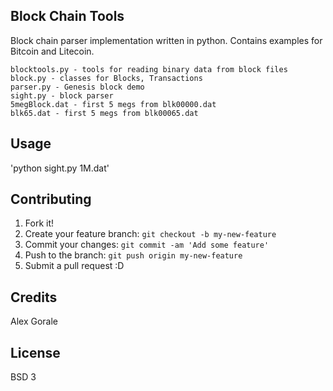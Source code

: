 ## Block Chain Tools

Block chain parser implementation written in python. Contains examples for Bitcoin and Litecoin.

    blocktools.py - tools for reading binary data from block files
    block.py - classes for Blocks, Transactions
    parser.py - Genesis block demo
    sight.py - block parser
    5megBlock.dat - first 5 megs from blk00000.dat
    blk65.dat - first 5 megs from blk00065.dat

## Usage

'python sight.py 1M.dat'

## Contributing

1. Fork it!
2. Create your feature branch: `git checkout -b my-new-feature`
3. Commit your changes: `git commit -am 'Add some feature'`
4. Push to the branch: `git push origin my-new-feature`
5. Submit a pull request :D

## Credits

Alex Gorale

## License

BSD 3

